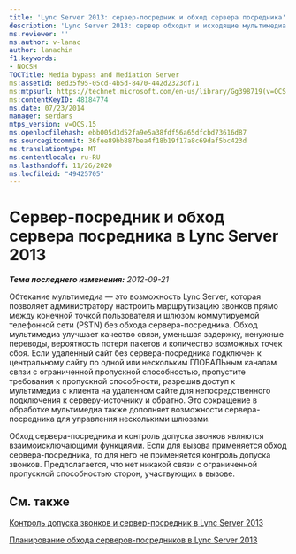 ```yaml
---
title: 'Lync Server 2013: сервер-посредник и обход сервера посредника'
description: 'Lync Server 2013: сервер обходит и исходящие мультимедиа.'
ms.reviewer: ''
ms.author: v-lanac
author: lanachin
f1.keywords:
- NOCSH
TOCTitle: Media bypass and Mediation Server
ms:assetid: 8ed35f95-05cd-4b5d-8470-442d2323df71
ms:mtpsurl: https://technet.microsoft.com/en-us/library/Gg398719(v=OCS.15)
ms:contentKeyID: 48184774
ms.date: 07/23/2014
manager: serdars
mtps_version: v=OCS.15
ms.openlocfilehash: ebb005d3d52fa9e5a38fdf56a65dfcbd73616d87
ms.sourcegitcommit: 36fee89bb887bea4f18b19f17a8c69daf5bc423d
ms.translationtype: MT
ms.contentlocale: ru-RU
ms.lasthandoff: 11/26/2020
ms.locfileid: "49425705"
---
```

# <a name="media-bypass-and-mediation-server-in-lync-server-2013"></a>Сервер-посредник и обход сервера посредника в Lync Server 2013

<div data-xmlns="http://www.w3.org/1999/xhtml">

<div class="topic" data-xmlns="http://www.w3.org/1999/xhtml" data-msxsl="urn:schemas-microsoft-com:xslt" data-cs="https://msdn.microsoft.com/">

<div data-asp="https://msdn2.microsoft.com/asp">



</div>

<div id="mainSection">

<div id="mainBody">

<span> </span>

_**Тема последнего изменения:** 2012-09-21_

Обтекание мультимедиа — это возможность Lync Server, которая позволяет администратору настроить маршрутизацию звонков прямо между конечной точкой пользователя и шлюзом коммутируемой телефонной сети (PSTN) без обхода сервера-посредника. Обход мультимедиа улучшает качество связи, уменьшая задержку, ненужные переводы, вероятность потери пакетов и количество возможных точек сбоя. Если удаленный сайт без сервера-посредника подключен к центральному сайту по одной или нескольким ГЛОБАЛЬным каналам связи с ограниченной пропускной способностью, пропустите требования к пропускной способности, разрешив доступ к мультимедиа с клиента на удаленном сайте для непосредственного подключения к серверу-источнику и обратно. Это сокращение в обработке мультимедиа также дополняет возможности сервера-посредника для управления несколькими шлюзами.

Обход сервера-посредника и контроль допуска звонков являются взаимоисключающими функциями. Если для вызова применяется обход сервера-посредника, то для него не применяется контроль допуска звонков. Предполагается, что нет никакой связи с ограниченной пропускной способностью сторон, участвующих в вызове.

<div>

## <a name="see-also"></a>См. также


[Контроль допуска звонков и сервер-посредник в Lync Server 2013](lync-server-2013-call-admission-control-and-mediation-server.md)  


[Планирование обхода серверов-посредников в Lync Server 2013](lync-server-2013-planning-for-media-bypass.md)  
  

</div>

</div>

<span> </span>

</div>

</div>

</div>

